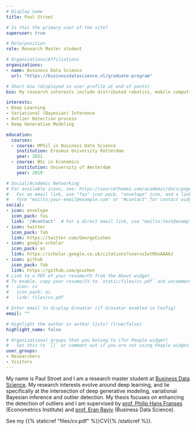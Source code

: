 ```yaml
---
# Display name
title: Paul Stroet

# Is this the primary user of the site?
superuser: true

# Role/position
role: Research Master student

# Organizations/Affiliations
organizations:
- name: Business Data Science
  url: "https://businessdatascience.nl/graduate-program"

# Short bio (displayed in user profile at end of posts)
bio: My research interests include distributed robotics, mobile computing and programmable matter.

interests:
- Deep Learning
- Variational (Bayesian) Inference
- Outlier Detection process
- Deep Generative Modeling

education:
  courses:
  - course: MPhil in Business Data Science
    institution: Erasmus University Rotterdam
    year: 2021
  - course: BSc in Economics
    institution: University of Amsterdam
    year: 2019

# Social/Academic Networking
# For available icons, see: https://sourcethemes.com/academic/docs/page-builder/#icons
#   For an email link, use "fas" icon pack, "envelope" icon, and a link in the
#   form "mailto:your-email@example.com" or "#contact" for contact widget.
social:
- icon: envelope
  icon_pack: fas
  link: '/#contact'  # For a direct email link, use "mailto:test@example.org".
- icon: twitter
  icon_pack: fab
  link: https://twitter.com/GeorgeCushen
- icon: google-scholar
  icon_pack: ai
  link: https://scholar.google.co.uk/citations?user=sIwtMXoAAAAJ
- icon: github
  icon_pack: fab
  link: https://github.com/gcushen
# Link to a PDF of your resume/CV from the About widget.
# To enable, copy your resume/CV to `static/files/cv.pdf` and uncomment the lines below.
# - icon: cv
#   icon_pack: ai
#   link: files/cv.pdf

# Enter email to display Gravatar (if Gravatar enabled in Config)
email: ""

# Highlight the author in author lists? (true/false)
highlight_name: false

# Organizational groups that you belong to (for People widget)
#   Set this to `[]` or comment out if you are not using People widget.
user_groups:
- Researchers
- Visitors
---
```


My name is Paul Stroet and I am a research master student at [Business Data Science](https://businessdatascience.nl/graduate-program). My research interests evolve around deep learning, and lie specifically at the intersection of deep generative modeling, variational Bayesian inference and outlier detection. My thesis focuses on enhancing the detection of outliers and I am supervised by [prof. Philip Hans Franses](https://www.eur.nl/en/people/philip-hans-franses) (Econometrics Institute) and [prof. Eran Raviv](https://eranraviv.com/about/) (Business Data Science). 

See my {{% staticref "files/cv.pdf" %}}CV{{% /staticref %}}.
